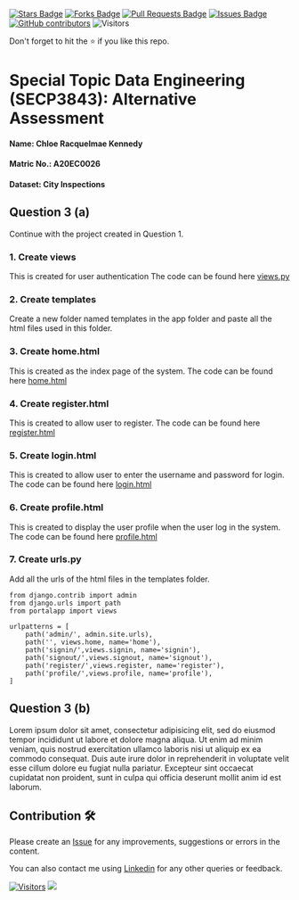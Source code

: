 <a href="https://github.com/drshahizan/SECP3843/stargazers"><img src="https://img.shields.io/github/stars/drshahizan/SECP3843" alt="Stars Badge"/></a>
<a href="https://github.com/drshahizan/SECP3843/network/members"><img src="https://img.shields.io/github/forks/drshahizan/SECP3843" alt="Forks Badge"/></a>
<a href="https://github.com/drshahizan/SECP3843/pulls"><img src="https://img.shields.io/github/issues-pr/drshahizan/SECP3843" alt="Pull Requests Badge"/></a>
<a href="https://github.com/drshahizan/SECP3843/issues"><img src="https://img.shields.io/github/issues/drshahizan/SECP3843" alt="Issues Badge"/></a>
<a href="https://github.com/drshahizan/SECP3843/graphs/contributors"><img alt="GitHub contributors" src="https://img.shields.io/github/contributors/drshahizan/SECP3843?color=2b9348"></a>
![Visitors](https://api.visitorbadge.io/api/visitors?path=https%3A%2F%2Fgithub.com%2Fdrshahizan%2FSECP3843&labelColor=%23d9e3f0&countColor=%23697689&style=flat)

Don't forget to hit the :star: if you like this repo.

# Special Topic Data Engineering (SECP3843): Alternative Assessment

#### Name: Chloe Racquelmae Kennedy
#### Matric No.: A20EC0026
#### Dataset: City Inspections	

## Question 3 (a)
Continue with the project created in Question 1.

### 1. Create views
This is created for user authentication 
The code can be found here [views.py](./files/code/Portal/portalproject/portalapp/views.py)

### 2. Create templates
Create a new folder named templates in the app folder and paste all the html files used in this folder.

### 3. Create home.html
This is created as the index page of the system.
The code can be found here [home.html](./files/code/Portal/portalproject/portalapp/templates/home.html)

### 4. Create register.html
This is created to allow user to register.
The code can be found here [register.html](./files/code/Portal/portalproject/portalapp/templates/register.html)

### 5. Create login.html
This is created to allow user to enter the username and password for login.
The code can be found here [login.html](./files/code/Portal/portalproject/portalapp/templates/login.html)

### 6. Create profile.html
This is created to display the user profile when the user log in the system.
The code can be found here [profile.html](./files/code/Portal/portalproject/portalapp/templates/profile.html)

### 7. Create urls.py
Add all the urls of the html files in the templates folder.
```
from django.contrib import admin
from django.urls import path
from portalapp import views

urlpatterns = [
    path('admin/', admin.site.urls),
    path('', views.home, name='home'),
    path('signin/',views.signin, name='signin'),
    path('signout/',views.signout, name='signout'),
    path('register/',views.register, name='register'),
    path('profile/',views.profile, name='profile'),
]
```

## Question 3 (b)
Lorem ipsum dolor sit amet, consectetur adipisicing elit, sed do eiusmod tempor incididunt ut labore et dolore magna aliqua. Ut enim ad minim veniam, quis nostrud exercitation ullamco laboris nisi ut aliquip ex ea commodo consequat. Duis aute irure dolor in reprehenderit in voluptate velit esse cillum dolore eu fugiat nulla pariatur. Excepteur sint occaecat cupidatat non proident, sunt in culpa qui officia deserunt mollit anim id est laborum.

## Contribution 🛠️
Please create an [Issue](https://github.com/drshahizan/special-topic-data-engineering/issues) for any improvements, suggestions or errors in the content.

You can also contact me using [Linkedin](https://www.linkedin.com/in/drshahizan/) for any other queries or feedback.

[![Visitors](https://api.visitorbadge.io/api/visitors?path=https%3A%2F%2Fgithub.com%2Fdrshahizan&labelColor=%23697689&countColor=%23555555&style=plastic)](https://visitorbadge.io/status?path=https%3A%2F%2Fgithub.com%2Fdrshahizan)
![](https://hit.yhype.me/github/profile?user_id=81284918)



